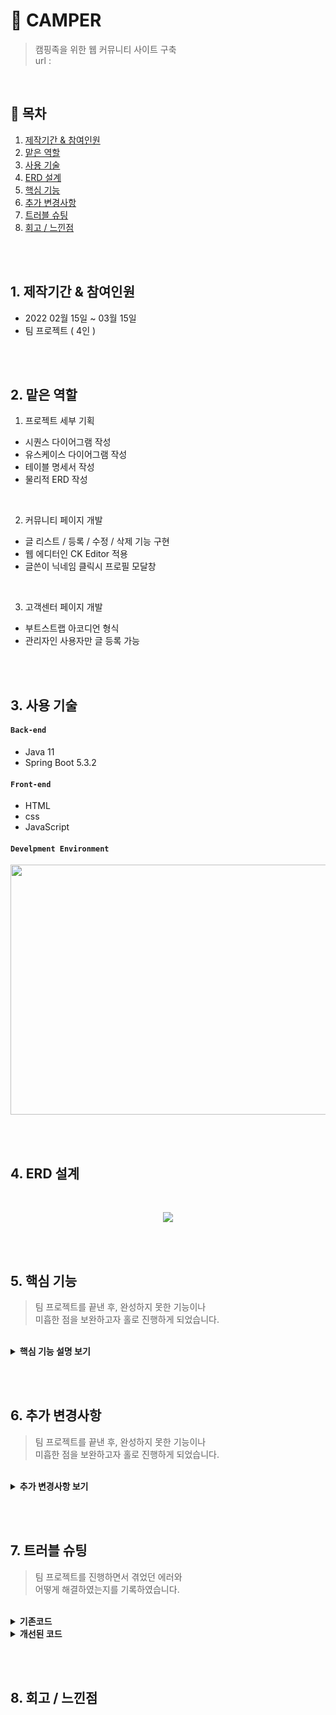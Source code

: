 # :pushpin: CAMPER
> 캠핑족을 위한 웹 커뮤니티 사이트 구축  
> url : 

</br>

## :bookmark: 목차
1. [제작기간 & 참여인원](#1-제작기간--참여인원)
2. [맡은 역할](#2-맡은-역할)
3. [사용 기술](#3-사용-기술)
4. [ERD 설계](#4-ERD-설계)
5. [핵심 기능](#5-핵심-기능)
6. [추가 변경사항](#6-추가-변경사항)
7. [트러블 슈팅](#7-트러블-슈팅)
8. [회고 / 느낀점](#8-회고--느낀점)

</br></br>

## 1. 제작기간 & 참여인원
- 2022 02월 15일 ~ 03월 15일
- 팀 프로젝트 ( 4인 )

</br></br>

## 2. 맡은 역할
1. 프로젝트 세부 기획
  - 시퀀스 다이어그램 작성
  - 유스케이스 다이어그램 작성
  - 테이블 명세서 작성
  - 물리적 ERD 작성

</br>

2. 커뮤니티 페이지 개발
  - 글 리스트 / 등록 / 수정 / 삭제 기능 구현
  - 웹 에디터인 CK Editor 적용 
  - 글쓴이 닉네임 클릭시 프로필 모달창

</br>

3. 고객센터 페이지 개발
  - 부트스트랩 아코디언 형식
  - 관리자인 사용자만 글 등록 가능

</br></br>

## 3. 사용 기술
#### `Back-end`
  - Java 11
  - Spring Boot 5.3.2

#### `Front-end`
  - HTML
  - css
  - JavaScript

#### `Develpment Environment`
<p align="center">
<img src="https://user-images.githubusercontent.com/107043926/173319952-bf310141-537e-4820-88dc-05bb27d17615.png"
     width="1000" height="400">
</p>

</br></br>

## 4. ERD 설계
<br/>
<p align="center">
<img src="https://user-images.githubusercontent.com/107043926/173349847-2f931a2d-9fdb-49c1-907f-73e442e0a997.png">
</p>

</br></br>

## 5. 핵심 기능
> 팀 프로젝트를 끝낸 후, 완성하지 못한 기능이나  
> 미흡한 점을 보완하고자 홀로 진행하게 되었습니다.

</br>

<details>
<summary><b>핵심 기능 설명 보기</b></summary>
<div markdown="1">
  
<div>
</details>
  
</br></br>


## 6. 추가 변경사항
> 팀 프로젝트를 끝낸 후, 완성하지 못한 기능이나  
> 미흡한 점을 보완하고자 홀로 진행하게 되었습니다.

</br>

<details>
<summary><b>추가 변경사항 보기</b></summary>
<div markdown="1">

#### 6-1 커뮤니티 게시판 MyBatis 프레임워크로 변경
  SQL문이 프로그래밍 소스 코드로부터 완전히 분리되어 아래 3가지 기능이 향상되므로  
  변경이 필수라고 생각했고 추가 진행사항으로 결정하고 실행에 옮겼습니다.
  - 코드의 간결성
  - 유지보수성 향상
  - 이식성 향상
  
  </br>
  
#### 6-2 구현하지 못했던 게시물 검색 기능
  프로젝트 구현 당시 다른 팀원이 검색기능을 구현 못했지만, 검색기능은 게시판 있어서  
  필수인 기능이라고 생각했고 추가 진행사항으로 결정하고 실행에 옮겼습니다.
  
  </br>
  
#### 6-3 서버 구축 및 배포
  

<div>
</details>
  
</br></br>

## 7. 트러블 슈팅
> 팀 프로젝트를 진행하면서 겪었던 에러와  
> 어떻게 해결하였는지를 기록하였습니다.

</br>

<details>
<summary><b>기존코드</b></summary>
<div markdown="1">
</div>
</details>

<details>
<summary><b>개선된 코드</b></summary>
<div markdown="1">
</div>
</details>

</br></br>

## 8. 회고 / 느낀점

</br></br>
